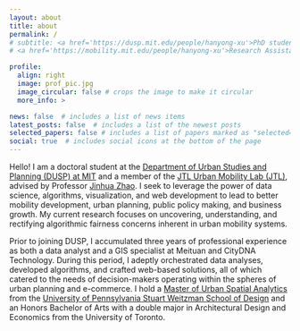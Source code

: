 ```yaml
---
layout: about
title: about
permalink: /
# subtitle: <a href='https://dusp.mit.edu/people/hanyong-xu'>PhD student at DUSP, MIT</a>. 
# <a href='https://mobility.mit.edu/people/hanyong-xu'>Research Assistant at JTL Urban Mobility Lab</a>

profile:
  align: right
  image: prof_pic.jpg
  image_circular: false # crops the image to make it circular
  more_info: >

news: false  # includes a list of news items
latest_posts: false  # includes a list of the newest posts
selected_papers: false # includes a list of papers marked as "selected={true}"
social: true  # includes social icons at the bottom of the page
---
```


Hello! I am a doctoral student at the [Department of Urban Studies and Planning (DUSP) at MIT](https://dusp.mit.edu) and a member of the [JTL Urban Mobility Lab (JTL)](https://mobility.mit.edu), advised by Professor [Jinhua Zhao](https://dusp.mit.edu/people/jinhua-zhao). I seek to leverage the power of data science, algorithms, visualization, and web development to lead to better mobility development, urban planning, public policy making, and business growth. My current research focuses on uncovering, understanding, and rectifying algorithmic fairness concerns inherent in urban mobility systems. 

Prior to joining DUSP, I accumulated three years of professional experience as both a data analyst and a GIS specialist at Meituan and CityDNA Technology. During this period, I adeptly orchestrated data analyses, developed algorithms, and crafted web-based solutions, all of which catered to the needs of decision-makers operating within the spheres of urban planning and e-commerce. I hold a [Master of Urban Spatial Analytics](https://www.design.upenn.edu/yes2020/hanyong-xu) from the [University of Pennsylvania Stuart Weitzman School of Design](https://www.design.upenn.edu) and an Honors Bachelor of Arts with a double major in Architectural Design and Economics from the University of Toronto.


<!-- Link to your favorite [subreddit](http://reddit.com). You can put a picture in, too. The code is already in, just name your picture `prof_pic.jpg` and put it in the `img/` folder. -->

<!-- Put your address / P.O. box / other info right below your picture. You can also disable any of these elements by editing `profile` property of the YAML header of your `_pages/about.md`. Edit `_bibliography/papers.bib` and Jekyll will render your [publications page](/al-folio/publications/) automatically. -->

<!-- Link to your social media connections, too. This theme is set up to use [Font Awesome icons](https://fontawesome.com/) and [Academicons](https://jpswalsh.github.io/academicons/), like the ones below. Add your Facebook, Twitter, LinkedIn, Google Scholar, or just disable all of them. -->